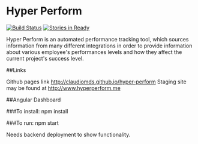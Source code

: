 # Hyper Perform

[![Build Status](https://travis-ci.org/ClaudioMDS/hyper-perform.svg?branch=feature/Angular)](https://travis-ci.org/ClaudioMDS/hyper-perform)
[![Stories in Ready](https://badge.waffle.io/ClaudioMDS/hyper-perform.svg?label=ready&title=Ready)](http://waffle.io/ClaudioMDS/hyper-perform)

Hyper Perform is an automated performance tracking tool, which sources information from many different integrations in order to provide information about various employee's performances levels and how they affect the current project's success level.




##Links

Github pages link http://claudiomds.github.io/hyper-perform
Staging site may be found at http://www.hyperperform.me


##Angular Dashboard

 ###To install:
    npm install

 ###To run:
    npm start

 Needs backend deployment to show functionality.